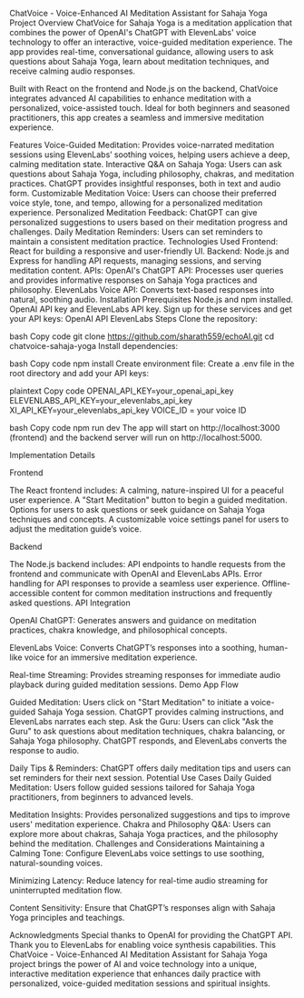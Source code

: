 ChatVoice - Voice-Enhanced AI Meditation Assistant for Sahaja Yoga
Project Overview
ChatVoice for Sahaja Yoga is a meditation application that combines the power of OpenAI's ChatGPT with ElevenLabs' voice technology to offer an interactive, voice-guided meditation experience. The app provides real-time, conversational guidance, allowing users to ask questions about Sahaja Yoga, learn about meditation techniques, and receive calming audio responses.

Built with React on the frontend and Node.js on the backend, ChatVoice integrates advanced AI capabilities to enhance meditation with a personalized, voice-assisted touch. Ideal for both beginners and seasoned practitioners, this app creates a seamless and immersive meditation experience.

Features
Voice-Guided Meditation: Provides voice-narrated meditation sessions using ElevenLabs’ soothing voices, helping users achieve a deep, calming meditation state.
Interactive Q&A on Sahaja Yoga: Users can ask questions about Sahaja Yoga, including philosophy, chakras, and meditation practices. ChatGPT provides insightful responses, both in text and audio form.
Customizable Meditation Voice: Users can choose their preferred voice style, tone, and tempo, allowing for a personalized meditation experience.
Personalized Meditation Feedback: ChatGPT can give personalized suggestions to users based on their meditation progress and challenges.
Daily Meditation Reminders: Users can set reminders to maintain a consistent meditation practice.
Technologies Used
Frontend: React for building a responsive and user-friendly UI.
Backend: Node.js and Express for handling API requests, managing sessions, and serving meditation content.
APIs:
OpenAI's ChatGPT API: Processes user queries and provides informative responses on Sahaja Yoga practices and philosophy.
ElevenLabs Voice API: Converts text-based responses into natural, soothing audio.
Installation
Prerequisites
Node.js and npm installed.
OpenAI API key and ElevenLabs API key. Sign up for these services and get your API keys:
OpenAI API
ElevenLabs
Steps
Clone the repository:

bash
Copy code
git clone https://github.com/sharath559/echoAI.git
cd chatvoice-sahaja-yoga
Install dependencies:

bash
Copy code
npm install
Create environment file: Create a .env file in the root directory and add your API keys:

plaintext
Copy code
OPENAI_API_KEY=your_openai_api_key
ELEVENLABS_API_KEY=your_elevenlabs_api_key
XI_API_KEY=your_elevenlabs_api_key
VOICE_ID = your voice ID

bash
Copy code
npm run dev
The app will start on http://localhost:3000 (frontend) and the backend server will run on http://localhost:5000.

Implementation Details

Frontend

The React frontend includes:
A calming, nature-inspired UI for a peaceful user experience.
A "Start Meditation" button to begin a guided meditation.
Options for users to ask questions or seek guidance on Sahaja Yoga techniques and concepts.
A customizable voice settings panel for users to adjust the meditation guide’s voice.


Backend

The Node.js backend includes:
API endpoints to handle requests from the frontend and communicate with OpenAI and ElevenLabs APIs.
Error handling for API responses to provide a seamless user experience.
Offline-accessible content for common meditation instructions and frequently asked questions.
API Integration


OpenAI ChatGPT:
Generates answers and guidance on meditation practices, chakra knowledge, and philosophical concepts.


ElevenLabs Voice:
Converts ChatGPT’s responses into a soothing, human-like voice for an immersive meditation experience.


Real-time Streaming:
Provides streaming responses for immediate audio playback during guided meditation sessions.
Demo App Flow


Guided Meditation: Users click on "Start Meditation" to initiate a voice-guided Sahaja Yoga session. ChatGPT provides calming instructions, and ElevenLabs narrates each step.
Ask the Guru: Users can click "Ask the Guru" to ask questions about meditation techniques, chakra balancing, or Sahaja Yoga philosophy. ChatGPT responds, and ElevenLabs converts the response to audio.

Daily Tips & Reminders: ChatGPT offers daily meditation tips and users can set reminders for their next session.
Potential Use Cases
Daily Guided Meditation: Users follow guided sessions tailored for Sahaja Yoga practitioners, from beginners to advanced levels.

Meditation Insights: Provides personalized suggestions and tips to improve users' meditation experience.
Chakra and Philosophy Q&A: Users can explore more about chakras, Sahaja Yoga practices, and the philosophy behind the meditation.
Challenges and Considerations
Maintaining a Calming Tone: Configure ElevenLabs voice settings to use soothing, natural-sounding voices.

Minimizing Latency: Reduce latency for real-time audio streaming for uninterrupted meditation flow.

Content Sensitivity: Ensure that ChatGPT’s responses align with Sahaja Yoga principles and teachings.



Acknowledgments
Special thanks to OpenAI for providing the ChatGPT API.
Thank you to ElevenLabs for enabling voice synthesis capabilities.
This ChatVoice - Voice-Enhanced AI Meditation Assistant for Sahaja Yoga project brings the power of AI and voice technology into a unique, interactive meditation experience that enhances daily practice with personalized, voice-guided meditation sessions and spiritual insights.











